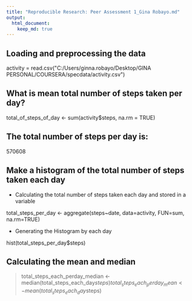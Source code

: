 ```yaml
---
title: "Reproducible Research: Peer Assessment 1_Gina Robayo.md"
output: 
  html_document:
    keep_md: true
---
```



## Loading and preprocessing the data
activity = read.csv("C:/Users/ginna.robayo/Desktop/GINA PERSONAL/COURSERA/specdata/activity.csv")

## What is mean total number of steps taken per day?
total_of_steps_of_day <- sum(activity$steps, na.rm = TRUE)

## The total number of steps per day is:

570608

## Make a histogram of the total number of steps taken each day

* Calculating the total number of steps taken each day and stored in a variable

total_steps_per_day <- aggregate(steps~date, data=activity, FUN=sum, na.rm=TRUE)

* Generating the Histogram by each day

hist(total_steps_per_day$steps)


## Calculating the mean and median

> total_steps_each_perday_median <- median(total_steps_each_day$steps)
> total_steps_each_perday_mean <- mean(total_steps_each_day$steps)

